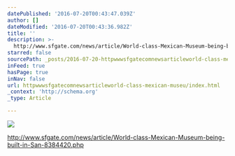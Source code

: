 ```yaml
---
datePublished: '2016-07-20T00:43:47.039Z'
author: []
dateModified: '2016-07-20T00:43:36.982Z'
title: ''
description: >-
  http://www.sfgate.com/news/article/World-class-Mexican-Museum-being-built-in-San-8384420.php
starred: false
sourcePath: _posts/2016-07-20-httpwwwsfgatecomnewsarticleworld-class-mexican-museu.md
inFeed: true
hasPage: true
inNav: false
url: httpwwwsfgatecomnewsarticleworld-class-mexican-museu/index.html
_context: 'http://schema.org'
_type: Article

---
```

![](https://the-grid-user-content.s3-us-west-2.amazonaws.com/3f1cc09c-c379-4b51-980b-5e06ebf82009.jpg)

http://www.sfgate.com/news/article/World-class-Mexican-Museum-being-built-in-San-8384420.php
